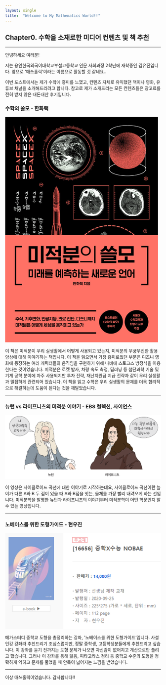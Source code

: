 ```yaml
---
layout: single
title:  "Welcome to My Mathematics World!!"
---
```


##  Chapter0. 수학을 소재로한 미디어 컨텐츠 및 책 추천

---

안녕하세요 여러분!

저는 용인한국외국어대학교부설고등학교 인문 사회과정 2학년에 재학중인 김유진입니다. 앞으로 '매쓰홀릭'이라는 이름으로 활동할 것 같네요..

이번 포스트에서는 제가 수학에 흥미를 느꼈고, 컨텐츠 자체로 유익했던 책이나 영화, 유튜브 채널을 소개해드리려고 합니다. 참고로 제가 소개드리는 모든 컨텐츠들은 광고료를 전혀 받지 않은 내돈내산 후기입니다. 


### 수학의 쓸모 - 한화택
![book,1](/assets/images/book,1.jpg)

이 책은 미적분이 우리 실생활에서 어떻게 사용되고 있는지, 미적분의 무궁무진한 활용 양상에 대해 이야기하는 책입니다. 이 책을 읽으면서 가장 흥미로웠던 부분은 디즈니 영화에 등장하는 여러 캐릭터들의 움직임을 구현하기 위해 나비에 스토크스 방정식을 이용한다는 것이었습니다. 미적분은 로켓 발사, 차량 속도 측정, 딥러닝 등 첨단과학 기술 및 기계 공학 분야에 자주 사용되지만 투자 전략, 재난지원금 지급 전략과 같이 우리 실생활과 밀접하게 관련되어 있습니다. 이 책을 읽고 수학은 우리 실생활의 문제를 더욱 합리적으로 해결하는데 도움이 된다는 것을 깨달았습니다. 

---

### 뉴턴 vs 라이프니츠의 미적분 이야기 - EBS 컬렉션, 사이언스
![num2](/assets/images/num2.jpg)

이 영상은 사이클로이드 곡선에 대한 이야기로 시작하는데요, 사이클로이드 곡선이란 높이가 다른 A와 B 두 점이 있을 때 A와 B점을 잇는, 물체를 가장 빨리 내려오게 하는 선입니다. 미적분학을 발명한 뉴턴과 라이프니츠의 이야기부터 미적분학이 어떤 학문인지 알 수 있는 영상입니다. 

---

### 노베이스를 위한 도형가이드 - 현우진
![num3](/assets/images/num3.jpg)

메가스터디 중학교 도형을 총정리하는 강좌, ’노베이스를 위한 도형가이드’입니다. 사설 인강 강좌라 추천드리기 조심스럽지만, 정말 중학생, 고등학생분들에게 추천드리고 싶습니다. 이 강좌를 듣기 전까지는 도형 문제가 나오면 자신감이 없어지고 계산으로만 풀려고 했습니다. 그러나 이 강좌를 통해 닮음, 피타고라스 정리 등 중학교 수준의 도형을 정확하게 익히고 문제를 풀었을 때 안목이 넓어지는 느낌을 받았습니다.

---

이상 매쓰홀릭이었습니다. 감사합니다!! 
